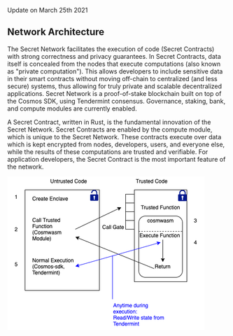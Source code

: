 <columns mode="slim">

Update on March 25th 2021

## Network Architecture

The Secret Network facilitates the execution of code (Secret Contracts) with strong correctness and privacy guarantees. In Secret Contracts, data itself is concealed from the nodes that execute computations (also known as "private computation"). This allows developers to include sensitive data in their smart contracts without moving off-chain to centralized (and less secure) systems, thus allowing for truly private and scalable decentralized applications. Secret Network is a proof-of-stake blockchain built on top of the Cosmos SDK, using Tendermint consensus. Governance, staking, bank, and compute modules are currently enabled.

A Secret Contract, written in Rust, is the fundamental innovation of the Secret Network. Secret Contracts are enabled by the compute module, which is unique to the Secret Network. These contracts execute over data which is kept encrypted from nodes, developers, users, and everyone else, while the results of these computations are trusted and verifiable. For application developers, the Secret Contract is the most important feature of the network.

![network_structure](./img/enclave.533f8c23.png)

</columns>
